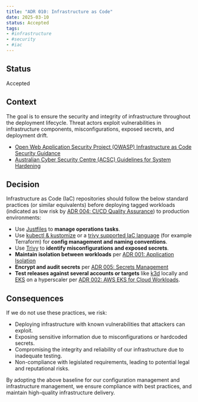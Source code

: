```yaml
---
title: "ADR 010: Infrastructure as Code"
date: 2025-03-10
status: Accepted
tags:
- #infrastructure
- #security
- #iac
---
```


## Status

Accepted

## Context

The goal is to ensure the security and integrity of infrastructure throughout the deployment lifecycle. Threat actors exploit vulnerabilities in infrastructure components, misconfigurations, exposed secrets, and deployment drift.

- [Open Web Application Security Project (OWASP) Infrastructure as Code Security Guidance](https://cheatsheetseries.owasp.org/cheatsheets/Infrastructure_as_Code_Security_Cheat_Sheet.html)
- [Australian Cyber Security Centre (ACSC) Guidelines for System Hardening](https://www.cyber.gov.au/resources-business-and-government/essential-cybersecurity/ism/cybersecurity-guidelines/guidelines-system-hardening)

## Decision

Infrastructure as Code (IaC) repositories should follow the below standard practices (or similar equivalents) before deploying tagged workloads (indicated as low risk by [ADR 004: CI/CD Quality Assurance](../development/004-cicd.md)) to production environments:

- Use [Justfiles](https://just.systems/man/en/) to **manage operations tasks**.
- Use [kubectl & kustomize](https://kubectl.docs.kubernetes.io/guides/config_management/) or a [trivy supported IaC language](https://trivy.dev/latest/docs/coverage/iac/) (for example Terraform) for **config management and naming conventions**.
- Use [Trivy](https://trivy.dev/latest/docs/configuration/) to **identify misconfigurations and exposed secrets**.
- **Maintain isolation between workloads** per [ADR 001: Application Isolation](../security/001-isolation.md)
- **Encrypt and audit secrets** per [ADR 005: Secrets Management](../security/005-secrets-management.md)
- **Test releases against several accounts or targets** like [k3d](https://k3d.io/stable/) locally and [EKS](https://docs.aws.amazon.com/eks/latest/userguide/quickstart.html) on a hyperscaler per [ADR 002: AWS EKS for Cloud Workloads](../operations/002-workloads.md).

## Consequences

If we do not use these practices, we risk:

- Deploying infrastructure with known vulnerabilities that attackers can exploit.
- Exposing sensitive information due to misconfigurations or hardcoded secrets.
- Compromising the integrity and reliability of our infrastructure due to inadequate testing.
- Non-compliance with legislated requirements, leading to potential legal and reputational risks.

By adopting the above baseline for our configuration management and infrastructure management, we ensure compliance with best practices, and maintain high-quality infrastructure delivery.
